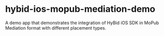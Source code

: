 # hybid-ios-mopub-mediation-demo
A demo app that demonstrates the integration of HyBid iOS SDK in MoPub Mediation format with different placement types.
